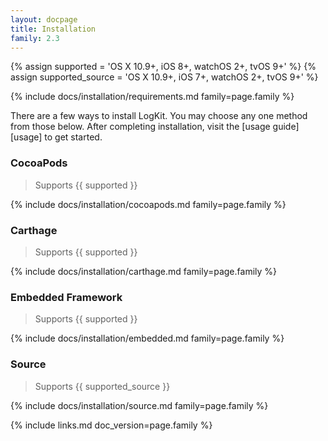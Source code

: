 ```yaml
---
layout: docpage
title: Installation
family: 2.3
---
```


{% assign supported =        'OS X 10.9+, iOS 8+, watchOS 2+, tvOS 9+' %}
{% assign supported_source = 'OS X 10.9+, iOS 7+, watchOS 2+, tvOS 9+' %}

{% include docs/installation/requirements.md family=page.family %}

There are a few ways to install LogKit. You may choose any one method from those below. After completing installation, visit the [usage guide][usage] to get started.

### CocoaPods

> Supports {{ supported }}

{% include docs/installation/cocoapods.md family=page.family %}

### Carthage

> Supports {{ supported }}

{% include docs/installation/carthage.md family=page.family %}

### Embedded Framework

> Supports {{ supported }}

{% include docs/installation/embedded.md family=page.family %}

### Source

> Supports {{ supported_source }}

{% include docs/installation/source.md family=page.family %}


{% include links.md doc_version=page.family %}
